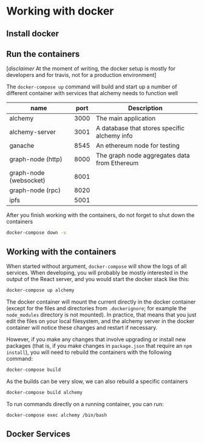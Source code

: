 # Working with docker

## Install docker

## Run the containers

[*disclaimer* At the moment of writing, the docker setup is mostly for developers and for travis, not for a production environment]


The `docker-compose up` command will build and start up a number of different container with services that alchemy needs to function well


| name    | port |  Description  |
|---------|------|---------------|
| alchemy | 3000 | The main application | 
| alchemy-server | 3001 | A database that stores specific alchemy info
| ganache |  8545 | An ethereum node for testing
| graph-node (http) | 8000 | The graph node aggregates data from Ethereum
| graph-node (websocket) | 8001 |
| graph-node (rpc) | 8020 |
| ipfs | 5001|

After you finish working with the containers, do not forget to shut down the containers
```sh
docker-compose down -v
```

## Working with the containers

When started without argument, `docker-compose` will show the logs of all services.
When developing, you will probably be mostly interested in the output of the React server, and you would start the docker stack like this:
```sh
docker-compose up alchemy
```
The docker container will mount the current directly in the docker container
(except for the files and directories from `.dockerignore`; for example the `node_modules` directory is not mounted).
In practice, that means that you just edit the files on your local filesystem, and the alchemy server
in the docker container will notice these changes and restart if necessary.

However, if you make any changes that involve upgrading or install new packages
(that is, if you make changes in `package.json` that require an `npm install`),
you will need to rebuild the containers with the following command:
```sh
docker-compose build
```
As the builds can be very slow, we can also rebuild a specific containers
```sh
docker-compose build alchemy
```


To run commands directly on a running container, you can run:
```sh
docker-compose exec alchemy /bin/bash
```

## Docker Services
